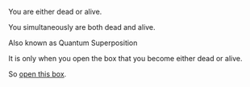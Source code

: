 You are either dead or alive.

You simultaneously are both dead and alive.

Also known as Quantum Superposition

It is only when you open the box that you become either dead or alive.

So [open this box](dead-or-alive/dead-or-alive.md).